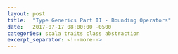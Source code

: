 ```yaml
---
layout: post
title:  "Type Generics Part II - Bounding Operators"
date:   2017-07-17 08:00:00 -0500
categories: scala traits class abstraction 
excerpt_separator: <!--more-->
---
```





